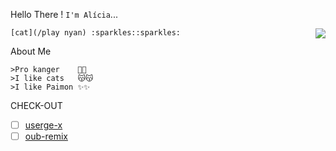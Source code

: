 
Hello There ! ```I'm Alícia```...


<img align=right src='https://github.githubassets.com/images/mona-whisper.gif'/>

    [cat](/play nyan) :sparkles::sparkles:

About Me 

```
>Pro kanger    🙁🙁
>I like cats   😽😽
>I like Paimon ✨✨
```



CHECK-OUT

- [ ] [userge-x](https://github.com/code-rgb/Userge-X)
- [ ] [oub-remix](https://github.com/sahyam2019/oub-remix)
